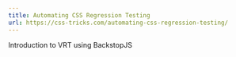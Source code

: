 ```yaml
---
title: Automating CSS Regression Testing
url: https://css-tricks.com/automating-css-regression-testing/
---
```


Introduction to VRT using BackstopJS
